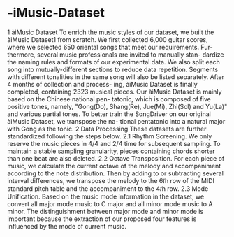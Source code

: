 # -iMusic-Dataset
1 àiMusic Dataset To enrich the music styles of our dataset, we built the àiMusic Dataset1 from scratch. We first collected 6,000 guitar scores, where we selected 650 oriental songs that meet our requirements. Fur- thermore, several music professionals are invited to manually stan- dardize the naming rules and formats of our experimental data. We also split each song into mutually-different sections to reduce data repetition. Segments with different tonalities in the same song will also be listed separately. After 4 months of collection and process- ing, àiMusic Dataset is finally completed, containing 2323 musical pieces. Our àiMusic Dataset is mainly based on the Chinese national pen- tatonic, which is composed of five positive tones, namely, "Gong(Do), Shang(Re), Jue(Mi), Zhi(Sol) and Yu(La)" and various partial tones. To better train the SongDriver on our original àiMusic Dataset, we transpose the na- tional pentatonic into a natural major with Gong as the tonic. 2 Data Processing These datasets are further standardized following the steps below. 2.1 Rhythm Screening. We only reserve the music pieces in 4/4 and 2/4 time for subsequent sampling. To maintain a stable sampling granularity, pieces containing chords shorter than one beat are also deleted. 2.2 Octave Transposition. For each piece of music, we calculate the current octave of the melody and accompaniment according to the note distribution. Then by adding to or subtracting several interval differences, we transpose the melody to the 6𝑡h row of the MIDI standard pitch table and the accompaniment to the 4𝑡h row. 2.3 Mode Unification. Based on the music mode information in the dataset, we convert all major mode music to C major and all minor mode music to A minor. The distinguishment between major mode and minor mode is important because the extraction of our proposed four features is influenced by the mode of current music.
